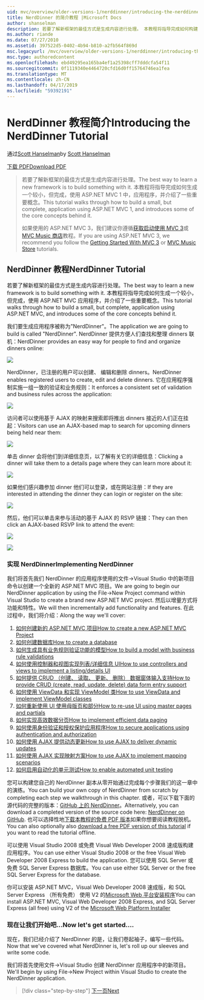 ```yaml
---
uid: mvc/overview/older-versions-1/nerddinner/introducing-the-nerddinner-tutorial
title: NerdDinner 的简介教程 |Microsoft Docs
author: shanselman
description: 若要了解新框架的最佳方式是生成内容进行处理。 本教程将指导完成如何构建很小，但完成后，应用程序使用 ASP.NE...
ms.author: riande
ms.date: 07/27/2010
ms.assetid: 397522d5-0402-4b94-b810-a2fb564f869d
msc.legacyurl: /mvc/overview/older-versions-1/nerddinner/introducing-the-nerddinner-tutorial
msc.type: authoredcontent
ms.openlocfilehash: ebd49295ea165ba4ef1a25398cff7dddcfa54f11
ms.sourcegitcommit: 0f1119340e4464720cfd16d0ff15764746ea1fea
ms.translationtype: MT
ms.contentlocale: zh-CN
ms.lasthandoff: 04/17/2019
ms.locfileid: "59392191"
---
```

# <a name="introducing-the-nerddinner-tutorial"></a><span data-ttu-id="c10ee-104">NerdDinner 教程简介</span><span class="sxs-lookup"><span data-stu-id="c10ee-104">Introducing the NerdDinner Tutorial</span></span>

<span data-ttu-id="c10ee-105">通过[Scott Hanselman](https://github.com/shanselman)</span><span class="sxs-lookup"><span data-stu-id="c10ee-105">by [Scott Hanselman](https://github.com/shanselman)</span></span>

[<span data-ttu-id="c10ee-106">下载 PDF</span><span class="sxs-lookup"><span data-stu-id="c10ee-106">Download PDF</span></span>](http://aspnetmvcbook.s3.amazonaws.com/aspnetmvc-nerdinner_v1.pdf)

> <span data-ttu-id="c10ee-107">若要了解新框架的最佳方式是生成内容进行处理。</span><span class="sxs-lookup"><span data-stu-id="c10ee-107">The best way to learn a new framework is to build something with it.</span></span> <span data-ttu-id="c10ee-108">本教程将指导完成如何生成一个较小，但完成，使用 ASP.NET MVC 1 中，应用程序，并介绍了一些重要概念。</span><span class="sxs-lookup"><span data-stu-id="c10ee-108">This tutorial walks through how to build a small, but complete, application using ASP.NET MVC 1, and introduces some of the core concepts behind it.</span></span>
> 
> <span data-ttu-id="c10ee-109">如果使用的 ASP.NET MVC 3，我们建议你遵循[获取启动使用 MVC 3](../../older-versions/getting-started-with-aspnet-mvc3/cs/intro-to-aspnet-mvc-3.md)或[MVC Music 商店](../../older-versions/mvc-music-store/mvc-music-store-part-1.md)教程。</span><span class="sxs-lookup"><span data-stu-id="c10ee-109">If you are using ASP.NET MVC 3, we recommend you follow the [Getting Started With MVC 3](../../older-versions/getting-started-with-aspnet-mvc3/cs/intro-to-aspnet-mvc-3.md) or [MVC Music Store](../../older-versions/mvc-music-store/mvc-music-store-part-1.md) tutorials.</span></span>


## <a name="nerddinner-tutorial"></a><span data-ttu-id="c10ee-110">NerdDinner 教程</span><span class="sxs-lookup"><span data-stu-id="c10ee-110">NerdDinner Tutorial</span></span>

<span data-ttu-id="c10ee-111">若要了解新框架的最佳方式是生成内容进行处理。</span><span class="sxs-lookup"><span data-stu-id="c10ee-111">The best way to learn a new framework is to build something with it.</span></span> <span data-ttu-id="c10ee-112">本教程将指导完成如何生成一个较小，但完成，使用 ASP.NET MVC 应用程序，并介绍了一些重要概念。</span><span class="sxs-lookup"><span data-stu-id="c10ee-112">This tutorial walks through how to build a small, but complete, application using ASP.NET MVC, and introduces some of the core concepts behind it.</span></span>

<span data-ttu-id="c10ee-113">我们要生成应用程序被称为"NerdDinner"。</span><span class="sxs-lookup"><span data-stu-id="c10ee-113">The application we are going to build is called "NerdDinner".</span></span> <span data-ttu-id="c10ee-114">NerdDinner 提供方便人们查找和整理 dinners 联机：</span><span class="sxs-lookup"><span data-stu-id="c10ee-114">NerdDinner provides an easy way for people to find and organize dinners online:</span></span>

![](introducing-the-nerddinner-tutorial/_static/image1.png)

<span data-ttu-id="c10ee-115">NerdDinner，已注册的用户可以创建、 编辑和删除 dinners。</span><span class="sxs-lookup"><span data-stu-id="c10ee-115">NerdDinner enables registered users to create, edit and delete dinners.</span></span> <span data-ttu-id="c10ee-116">它在应用程序强制实施一组一致的验证和业务规则：</span><span class="sxs-lookup"><span data-stu-id="c10ee-116">It enforces a consistent set of validation and business rules across the application:</span></span>

![](introducing-the-nerddinner-tutorial/_static/image2.png)

<span data-ttu-id="c10ee-117">访问者可以使用基于 AJAX 的映射来搜索即将推出 dinners 接近的人们正在挂起：</span><span class="sxs-lookup"><span data-stu-id="c10ee-117">Visitors can use an AJAX-based map to search for upcoming dinners being held near them:</span></span>

![](introducing-the-nerddinner-tutorial/_static/image3.png)

<span data-ttu-id="c10ee-118">单击 dinner 会将他们到详细信息页，以了解有关它的详细信息：</span><span class="sxs-lookup"><span data-stu-id="c10ee-118">Clicking a dinner will take them to a details page where they can learn more about it:</span></span>

![](introducing-the-nerddinner-tutorial/_static/image4.png)

<span data-ttu-id="c10ee-119">如果他们感兴趣参加 dinner 他们可以登录，或在网站注册：</span><span class="sxs-lookup"><span data-stu-id="c10ee-119">If they are interested in attending the dinner they can login or register on the site:</span></span>

![](introducing-the-nerddinner-tutorial/_static/image5.png)

<span data-ttu-id="c10ee-120">然后，他们可以单击来参与活动的基于 AJAX 的 RSVP 链接：</span><span class="sxs-lookup"><span data-stu-id="c10ee-120">They can then click an AJAX-based RSVP link to attend the event:</span></span>

![](introducing-the-nerddinner-tutorial/_static/image6.png)

![](introducing-the-nerddinner-tutorial/_static/image7.png)

### <a name="implementing-nerddinner"></a><span data-ttu-id="c10ee-121">实现 NerdDinner</span><span class="sxs-lookup"><span data-stu-id="c10ee-121">Implementing NerdDinner</span></span>

<span data-ttu-id="c10ee-122">我们将首先我们 NerdDinner 的应用程序使用的文件-&gt;Visual Studio 中的新项目命令以创建一个全新的 ASP.NET MVC 项目。</span><span class="sxs-lookup"><span data-stu-id="c10ee-122">We are going to begin our NerdDinner application by using the File-&gt;New Project command within Visual Studio to create a brand new ASP.NET MVC project.</span></span> <span data-ttu-id="c10ee-123">然后以增量方式将功能和特性。</span><span class="sxs-lookup"><span data-stu-id="c10ee-123">We will then incrementally add functionality and features.</span></span> <span data-ttu-id="c10ee-124">在此过程中，我们将介绍：</span><span class="sxs-lookup"><span data-stu-id="c10ee-124">Along the way we'll cover:</span></span>

1. [<span data-ttu-id="c10ee-125">如何创建新的 ASP.NET MVC 项目</span><span class="sxs-lookup"><span data-stu-id="c10ee-125">How to create a new ASP.NET MVC Project</span></span>](create-a-new-aspnet-mvc-project.md)
2. [<span data-ttu-id="c10ee-126">如何创建数据库</span><span class="sxs-lookup"><span data-stu-id="c10ee-126">How to create a database</span></span>](create-a-database.md)
3. [<span data-ttu-id="c10ee-127">如何生成具有业务规则验证功能的模型</span><span class="sxs-lookup"><span data-stu-id="c10ee-127">How to build a model with business rule validations</span></span>](build-a-model-with-business-rule-validations.md)
4. [<span data-ttu-id="c10ee-128">如何使用控制器和视图实现列表/详细信息 UI</span><span class="sxs-lookup"><span data-stu-id="c10ee-128">How to use controllers and views to implement a listing/details UI</span></span>](use-controllers-and-views-to-implement-a-listingdetails-ui.md)
5. [<span data-ttu-id="c10ee-129">如何提供 CRUD （创建、 读取、 更新、 删除） 数据窗体输入支持</span><span class="sxs-lookup"><span data-stu-id="c10ee-129">How to provide CRUD (create, read, update, delete) data form entry support</span></span>](provide-crud-create-read-update-delete-data-form-entry-support.md)
6. [<span data-ttu-id="c10ee-130">如何使用 ViewData 和实现 ViewModel 类</span><span class="sxs-lookup"><span data-stu-id="c10ee-130">How to use ViewData and implement ViewModel classes</span></span>](use-viewdata-and-implement-viewmodel-classes.md)
7. [<span data-ttu-id="c10ee-131">如何重新使用 UI 使用母版页和部分</span><span class="sxs-lookup"><span data-stu-id="c10ee-131">How to re-use UI using master pages and partials</span></span>](re-use-ui-using-master-pages-and-partials.md)
8. [<span data-ttu-id="c10ee-132">如何实现高效数据分页</span><span class="sxs-lookup"><span data-stu-id="c10ee-132">How to implement efficient data paging</span></span>](implement-efficient-data-paging.md)
9. [<span data-ttu-id="c10ee-133">如何使用身份验证和授权保护应用程序</span><span class="sxs-lookup"><span data-stu-id="c10ee-133">How to secure applications using authentication and authorization</span></span>](secure-applications-using-authentication-and-authorization.md)
10. [<span data-ttu-id="c10ee-134">如何使用 AJAX 提供动态更新</span><span class="sxs-lookup"><span data-stu-id="c10ee-134">How to use AJAX to deliver dynamic updates</span></span>](use-ajax-to-deliver-dynamic-updates.md)
11. [<span data-ttu-id="c10ee-135">如何使用 AJAX 实现映射方案</span><span class="sxs-lookup"><span data-stu-id="c10ee-135">How to use AJAX to implement mapping scenarios</span></span>](use-ajax-to-implement-mapping-scenarios.md)
12. [<span data-ttu-id="c10ee-136">如何启用自动化的单元测试</span><span class="sxs-lookup"><span data-stu-id="c10ee-136">How to enable automated unit testing</span></span>](enable-automated-unit-testing.md)

<span data-ttu-id="c10ee-137">您可以构建您自己的 NerdDinner 副本从零开始通过完成每个步骤我们的这一章中的演练。</span><span class="sxs-lookup"><span data-stu-id="c10ee-137">You can build your own copy of NerdDinner from scratch by completing each step we walkthrough in this chapter.</span></span> <span data-ttu-id="c10ee-138">或者，可以下载下面的源代码的完整的版本：[GitHub 上的 NerdDinner](https://github.com/AspNetMVPSamples/NerdDinner)。</span><span class="sxs-lookup"><span data-stu-id="c10ee-138">Alternatively, you can download a completed version of the source code here: [NerdDinner on GitHub](https://github.com/AspNetMVPSamples/NerdDinner).</span></span> <span data-ttu-id="c10ee-139">也可以选择性地[下载本教程的免费 PDF 版本](http://aspnetmvcbook.s3.amazonaws.com/aspnetmvc-nerdinner_v1.pdf)如果你想要阅读教程脱机。</span><span class="sxs-lookup"><span data-stu-id="c10ee-139">You can also optionally also [download a free PDF version of this tutorial](http://aspnetmvcbook.s3.amazonaws.com/aspnetmvc-nerdinner_v1.pdf) if you want to read the tutorial offline.</span></span>

<span data-ttu-id="c10ee-140">可以使用 Visual Studio 2008 或免费 Visual Web Developer 2008 速成版构建应用程序。</span><span class="sxs-lookup"><span data-stu-id="c10ee-140">You can use either Visual Studio 2008 or the free Visual Web Developer 2008 Express to build the application.</span></span> <span data-ttu-id="c10ee-141">您可以使用 SQL Server 或免费 SQL Server Express 数据库。</span><span class="sxs-lookup"><span data-stu-id="c10ee-141">You can use either SQL Server or the free SQL Server Express for the database.</span></span>

<span data-ttu-id="c10ee-142">你可以安装 ASP.NET MVC，Visual Web Developer 2008 速成版，和 SQL Server Express （所有免费） 使用 V2 的[Microsoft Web 平台安装程序](https://www.microsoft.com/web/downloads/platform.aspx)</span><span class="sxs-lookup"><span data-stu-id="c10ee-142">You can install ASP.NET MVC, Visual Web Developer 2008 Express, and SQL Server Express (all free) using V2 of the [Microsoft Web Platform Installer](https://www.microsoft.com/web/downloads/platform.aspx)</span></span>

### <a name="now-lets-get-started"></a><span data-ttu-id="c10ee-143">现在让我们开始吧...</span><span class="sxs-lookup"><span data-stu-id="c10ee-143">Now let's get started....</span></span>

<span data-ttu-id="c10ee-144">现在，我们已经介绍了 NerdDinner 的是，让我们卷起袖子，编写一些代码。</span><span class="sxs-lookup"><span data-stu-id="c10ee-144">Now that we've covered what NerdDinner is, let's roll up our sleeves and write some code.</span></span>

<span data-ttu-id="c10ee-145">我们将首先使用文件-&gt;Visual Studio 创建 NerdDinner 应用程序中的新项目。</span><span class="sxs-lookup"><span data-stu-id="c10ee-145">We'll begin by using File-&gt;New Project within Visual Studio to create the NerdDinner application.</span></span>

> [!div class="step-by-step"]
> [<span data-ttu-id="c10ee-146">下一页</span><span class="sxs-lookup"><span data-stu-id="c10ee-146">Next</span></span>](create-a-new-aspnet-mvc-project.md)
